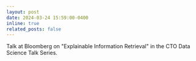 ```yaml
---
layout: post
date: 2024-03-24 15:59:00-0400
inline: true
related_posts: false
---
```


Talk at Bloomberg on "Explainable Information Retrieval" in the CTO Data Science Talk Series. 
